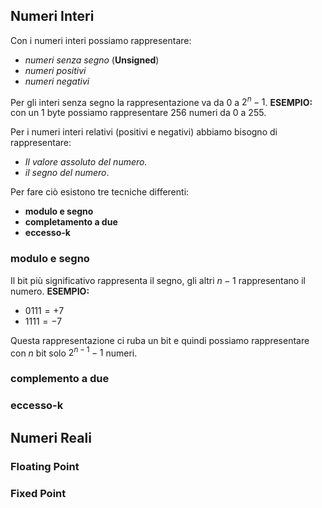 

## Numeri Interi

Con i numeri interi possiamo rappresentare:
- *numeri senza segno* (**Unsigned**)
- *numeri positivi*
- *numeri negativi*

Per gli interi senza segno la rappresentazione va da $0$ a $2^{n}-1$.
**ESEMPIO:**
con un $1$ byte possiamo rappresentare 256 numeri da $0$ a $255$.

Per i numeri interi relativi (positivi e negativi) abbiamo bisogno  di rappresentare:
- *Il valore assoluto del numero.*
- *il segno del numero*.

Per fare ciò esistono tre tecniche differenti:
- **modulo e segno**
- **completamento a due**
- **eccesso-k**


### **modulo e segno**

Il bit più significativo rappresenta il segno, gli altri $n-1$ rappresentano il numero.
**ESEMPIO:**
- $0111 =  +7$
- $1111 = -7$

Questa rappresentazione ci ruba un bit e quindi possiamo rappresentare con $n$ bit solo $2^{n-1}-1$ numeri.

### **complemento a due**


### **eccesso-k**



## Numeri Reali

### Floating Point

### Fixed Point


